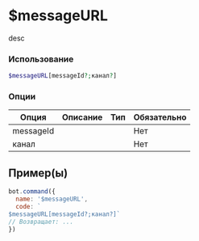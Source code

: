 # $messageURL
desc
### Использование
```php
$messageURL[messageId?;канал?]
```

### Опции

| Опция | Описание | Тип | Обязательно |
|--------|-------------|------|----------|
| messageId |  |  | Нет | 
| канал |  |  | Нет | 
## Пример(ы)

```javascript
bot.command({
  name: '$messageURL',
  code: `
$messageURL[messageId?;канал?]`
// Возвращает: ...
})
```
